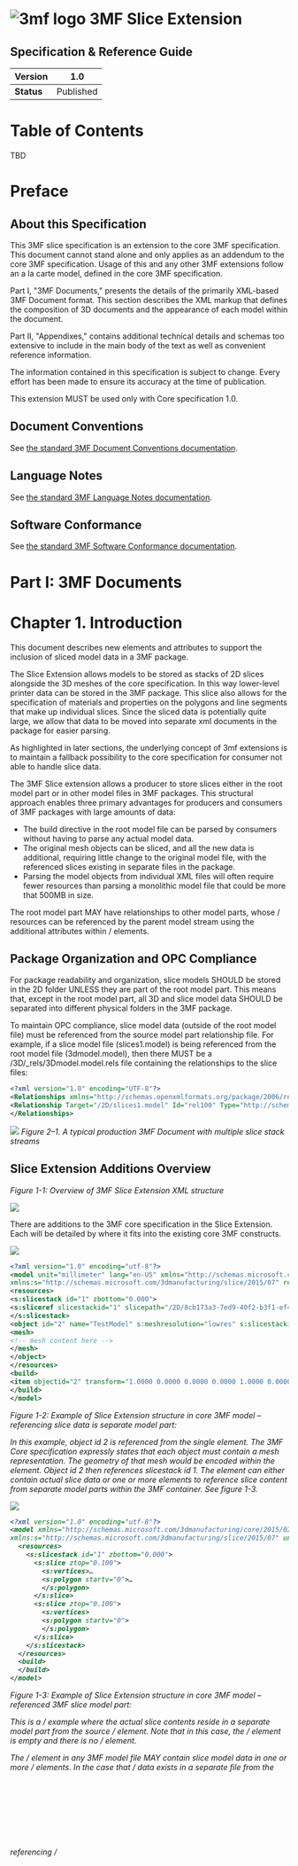 # ![3mf logo](images/3mf_logo_50px.png) 3MF Slice Extension

## Specification & Reference Guide











| **Version** | 1.0 |
| --- | --- |
| **Status** | Published |

# Table of Contents

TBD

# Preface

## About this Specification

This 3MF slice specification is an extension to the core 3MF specification. This document cannot stand alone and only applies as an addendum to the core 3MF specification. Usage of this and any other 3MF extensions follow an a la carte model, defined in the core 3MF specification.

Part I, "3MF Documents," presents the details of the primarily XML-based 3MF Document format. This section describes the XML markup that defines the composition of 3D documents and the appearance of each model within the document.

Part II, "Appendixes," contains additional technical details and schemas too extensive to include in the main body of the text as well as convenient reference information.

The information contained in this specification is subject to change. Every effort has been made to ensure its accuracy at the time of publication.

This extension MUST be used only with Core specification 1.0.

## Document Conventions

See [the standard 3MF Document Conventions documentation](https://github.com/3MFConsortium/spec_resources/blob/master/document_conventions.md).

## Language Notes

See [the standard 3MF Language Notes documentation](https://github.com/3MFConsortium/spec_resources/blob/master/language_notes.md).

## Software Conformance

See [the standard 3MF Software Conformance documentation](https://github.com/3MFConsortium/spec_resources/blob/master/software_conformance.md).

# Part I: 3MF Documents

# Chapter 1. Introduction

This document describes new elements and attributes to support the inclusion of sliced model data in a 3MF package.

The Slice Extension allows models to be stored as stacks of 2D slices alongside the 3D meshes of the core specification. In this way lower-level printer data can be stored in the 3MF package. This slice also allows for the specification of materials and properties on the polygons and line segments that make up individual slices. Since the sliced data is potentially quite large, we allow that data to be moved into separate xml documents in the package for easier parsing.

As highlighted in later sections, the underlying concept of 3mf extensions is to maintain a fallback possibility to the core specification for consumer not able to handle slice data.

The 3MF Slice extension allows a producer to store slices either in the root model part or in other model files in 3MF packages. This structural approach enables three primary advantages for producers and consumers of 3MF packages with large amounts of data:

- The build directive in the root model file can be parsed by consumers without having to parse any actual model data.
- The original mesh objects can be sliced, and all the new data is additional, requiring little change to the original model file, with the referenced slices existing in separate files in the package.
- Parsing the model objects from individual XML files will often require fewer resources than parsing a monolithic model file that could be more that 500MB in size.

The root model part MAY have relationships to other model parts, whose /<slicestack> resources can be referenced by the parent model stream using the additional attributes within /<object> elements.

## Package Organization and OPC Compliance

For package readability and organization, slice models SHOULD be stored in the 2D folder UNLESS they are part of the root model part. This means that, except in the root model part, all 3D and slice model data SHOULD be separated into different physical folders in the 3MF package.

To maintain OPC compliance, slice model data (outside of the root model file) must be referenced from the source model part relationship file. For example, if a slice model file (slices1.model) is being referenced from the root model file (3dmodel.model), then there MUST be a /3D/\_rels/3Dmodel.model.rels file containing the relationships to the slice files:

```xml
<?xml version="1.0" encoding="UTF-8"?>
<Relationships xmlns="http://schemas.openxmlformats.org/package/2006/relationships">
<Relationship Target="/2D/slices1.model" Id="rel100" Type="http://schemas.microsoft.com/3dmanufacturing/2013/01/3dmodel" />
</Relationships>
```

![](3MF_Slice_Extension_Spec_v1.0_html_5ca2aa89220375fe.gif)
_Figure 2–1. A typical production 3MF Document with multiple slice stack streams_

## Slice Extension Additions Overview

_Figure 1-1: Overview of 3MF Slice Extension XML structure_

![](3MF_Slice_Extension_Spec_v1.0_html_9fdc13a208851094.png)

There are additions to the 3MF core specification in the Slice Extension. Each will be detailed by where it fits into the existing core 3MF constructs.

![](3MF_Slice_Extension_Spec_v1.0_html_8436497131f0bd90.gif)

```xml
<?xml version="1.0" encoding="utf-8"?>
<model unit="millimeter" lang="en-US" xmlns="http://schemas.microsoft.com/3dmanufacturing/core/2015/02"
xmlns:s="http://schemas.microsoft.com/3dmanufacturing/slice/2015/07" requiredextensions="s">
<resources>
<s:slicestack id="1" zbottom="0.000">
<s:sliceref slicestackid="1" slicepath="/2D/8cb173a3-7ed9-40f2-b3f1-ef4e4aefcc.model" ztop="2.000" />
</s:slicestack>
<object id="2" name="TestModel" s:meshresolution="lowres" s:slicestackid="1">
<mesh>
<!-- mesh content here -->
</mesh>
</object>
</resources>
<build>
<item objectid="2" transform="1.0000 0.0000 0.0000 0.0000 1.0000 0.0000 0.0000 0.0000 1.0000 0.0000 0.0000 0.0000" />
</build>
</model>
```

_Figure 1-2: Example of Slice Extension structure in core 3MF model – referencing slice data is separate model part:_

_In this example, object id 2 is referenced from the single <build><item> element. The 3MF Core specification expressly states that each object must contain a mesh representation. The geometry of that mesh would be encoded within the <object><mesh> element. Object id 2 then references slicestack id 1. The <slicestack> element can either contain actual slice data or one or more <sliceref> elements to reference slice content from separate model parts within the 3MF container. See figure 1-3._

![](3MF_Slice_Extension_Spec_v1.0_html_1e9401bd2c9d4cc1.gif)

```xml
<?xml version="1.0" encoding="utf-8"?>
<model xmlns="http://schemas.microsoft.com/3dmanufacturing/core/2015/02" 
xmlns:s="http://schemas.microsoft.com/3dmanufacturing/slice/2015/07" unit="millimeter" xml:lang="en-US">
  <resources>
    <s:slicestack id="1" zbottom="0.000">
      <s:slice ztop="0.100">
        <s:vertices>…
        <s:polygon startv="0">…
        </s:polygon>
      </s:slice>
      <s:slice ztop="0.100">
        <s:vertices>
        <s:polygon startv="0">
        </s:polygon>
      </s:slice>
    </s:slicestack>
  </resources>
  <build>
  </build>
</model>
```

_Figure 1-3: Example of Slice Extension structure in core 3MF model – referenced 3MF slice model part:_

_This is a /<sliceref> example where the actual slice contents reside in a separate model part from the source /<slicestack> element. Note that in this case, the /<build> element is empty and there is no /<object> element._

The /<resources> element in any 3MF model file MAY contain slice model data in one or more /<slicestack> elements. In the case that /<slicestack> data exists in a separate file from the referencing /<object>, the /<slicestack> data can stand alone in that file as long as the core 3MF requirement for a mesh representation of an object exists in the 3MF package.

/<slicestack> elements are referenced from an /<object>, which is referenced from a /<build>/<item>. Slice data is ALWAYS coupled with the /<object> with which it is associated and NEVER directly from a /<build>/<item>.

The /<slicestack> element encapsulates all slice data and references to materials and properties following the same approach as core 3MF meshes. All slice model data is made up of vertices, polygons, and line segments as defined below.

Within the core /<object> element, slice data is incorporated in the following ways:

1. slicestackid Attribute: The slicestackid attribute references a /<slicestack> element either in the current model part or in another model part in the 3MF package (see the slicepath attribute).
2. slicepath Attribute: If the slice model data is contained in a separate model OPC part from the referencing /<object> element, then slicepath and slicestackid attributes are combined to reference the slice data. In this case, for the model part containing the slice data, there MUST exist an OPC relation to the model stream as described in section 2.
3. meshresolution Attribute: Mesh representations are a REQUIRED part of the core 3MF specification, but encoding both a full-resolution mesh and slice data in the same package can generate large packages. To alleviate this potential file size problem, there is the option to include lower-resolution meshes in the package as long as consumers are notified that the included meshes are not intended to be used to drive fabrication or detailed visualization use cases. The "meshresolution" attribute is used to describe the nature of an /<object> element. If the mesh resolution is "lowres", the 3MF document MUST list the slice extension in the requiredextension attribute of the model section (see paragraph 3.4 of the core specification).

The /<build> element has a single change for slice data:

1. Transforms: If an object references slice model data, the 3D transform matrices in /<build>/<item> and /<component> elements are limited to those that do not impact the slicing orientation (" **planar transformations**"). Therefore, any transform applied (directly or indirectly) to an object that references an /<slicestack> MUST have m02, m12, m20, and m21 equal to zero and m22 equal to one, as defined below (see chapter 3.3 of the core specification). Resulting transformation matrices will therefore have the following form:

| m00 | m01 | 0.0 | **0.0** |
| --- | --- | --- | --- |
| m10 | m11 | 0.0 | **0.0** |
| 0.0 | 0.0 | 1.0 | **0.0** |
| m30 | m31 | m32 | **1.0** |

Equal to in this context MUST NOT be defined in a floating point sense (e.g. with epsilon tolerances), but always interpreted the following way:

1. Producers MUST NOT output other transformation string values than "0", "0." or "0.0" with an arbitrary amount of trailing zeros for m02, m12, m20, and m21.
2. Producers MUST NOT output other transformation string values than "1", "1." or "1.0" with an arbitrary amount of trailing zeros for m22.

This specifically excludes signs and scientific representations in order to keep the planar transformations efficient, reproducible, easy to implement and without special corner cases.

## Slice Data Processing Rules

Sliced model data extends the core 3MF mesh format's geometrical representation of objects to include vector-based layers. Creation of sliced model data is OPTIONAL for producers, but MUST be supported by consumers that specify support for the 3MF Slice Extension. If such a consumer receives a 3MF package including slice extension content, it must be able to process it. The consumer can choose to process and use the included mesh representation in addition to, or instead of, slice data. Consumers should be aware that if the mesh representation is tagged as "lowres", the accuracy of the actual mesh might not be as rich as the attached slice data.

3MF consumers that do not claim support for the Slice Extension have no responsibility to parse or otherwise process sliced model data.

All slice models are referenced from /<object> elements. The reference can be within the same model file as the /<object> or from a different file in the same 3MF package. As defined in the 3MF Core Specification, all valid 3MF packages MUST contain a mesh representation of all models in the package. In order to balance the need for a guaranteed core representation with the need to be space efficient with 3MF packages, producers can choose to include different resolutions for the mesh models included when slice models are the primary representation in the package. The meshresolution attribute at the /<object> level indicates the relative resolution of the mesh.

There is a single transform for each build item. If both 2D slice and 3D mesh models are included in the 3MF package, the item transform is limited according to the transforms section in Chapter 3. This limitation ensures that the models are arranged in a consistent manner for both slice and mesh representations when they are both used.

# Chapter 2. Resources

Element **/<resources>**

| diagram | ![](3MF_Slice_Extension_Spec_v1.0_html_42c3072087e5da3.png) |
| --- | --- |

The /<slicestack> element encapsulates slice data. Unlike /<object> elements, /<slicestack> elements MUST NOT be referenced directly from /<build> items. Instead, they are referenced from /<object> elements to ensure that object positions are maintained for both 3D and 2D content.

## Object

Element **/<object>**

| diagram | ![](3MF_Slice_Extension_Spec_v1.0_html_c2f78cb30dc4329a.png) |
| --- | --- |
| attributes |

| Name | Type | Use | Default | Fixed | Annotation |
| --- | --- | --- | --- | --- | --- |
| slicestackid | **ST\_ResourceID** | required | |
 | Slicestackid identifies the /<slicestack> that contains the slice data for the specified object. If used alone, the slice data exists in the same file as the object. If used in conjunction with the slicepath attribute, the slice data resides in the target file under the specified id. |
| meshresolution | **xs:string** | optional | fullres |
 | Meshresolution indicates the intended use of mesh models contained in a 3MF package when slice models are present. |
| --- | --- | --- | --- | --- | --- |
| \*All other attributes exist in 3MF Core Specification. |

 |

In order to reference slice data, there are two additional attributes for /<object> elements:

- "_slicestackid"_: An identifier for the model data contained within a /<slicestack> object. The identifier must be unique in the 3MF package. If slicestackid is used in conjunction with the slicepath attribute, slicestackid references that slicestack id in the specified file in the 3MF package.

- "_meshresolution"_: an enumerated description of the mesh that is included in the 3MF package. Meshresolution gives consumers a hint about how the mesh data in the 3MF package is intended to be used when slice data is also present. Valid options are:

"_fullres"_: The included mesh data is "full resolution" and could be used to re-generate the slices contained in the 3MF package.

"_lowres"_: The included mesh is not sufficiently accurate to re-generate the slices contained in the 3MF package.

A 3MF package containing "lowres" objects MUST list the slice extension in the requiredextensions property of the model section (see chapter 1).

## Slicestack

Element **/<slicestack>**

| diagram | ![](3MF_Slice_Extension_Spec_v1.0_html_febccb6d286a9917.png) |
| --- | --- |
| attributes |

| Name | Type | Use | Default | Fixed | Annotation |
| --- | --- | --- | --- | --- | --- |
| id | **ST\_ResourceID** | required | | | Defines the unique identifier for this object. The slicestack ID must be unique within the entire 3MF package, but just within a single model part. |
| zbottom | **ST\_Number** | optional | 0 |
 | The starting level (in specified model units) relative to build platform. |

 |

A /<slicestack> element is referenced from the /<object> element and defines an object by a stack of slices instead of a mesh. The slices in the /<slicestack> element can then be stored in one or more separate files per sliced object using the sliceref element.

The zbottom attribute in slicestack indicates where on the z axis that slices should start relative to the build platform. This allows the producer to align the bottom of a sliced part with the mesh vertices of a mesh representation in the same 3MF package.

The /<sliceref> element is described in the following subsection, while the more complicated /<slice> element gets its own treatment in Chapter 3.

### SliceRef

Element **/<sliceref>**

| Diagram | ![](3MF_Slice_Extension_Spec_v1.0_html_16a1b0b5aaa63fb8.png) |
| --- | --- |
| Attributes |

| Name | Type | Use | Default | Fixed | Annotation |
| --- | --- | --- | --- | --- | --- |
| slicestackid | **ST\_ResourceID** | required | |
 | Slicestackid identifies the /<slicestack> that contains the slice data for the specified object. |
| slicepath | **ST\_UriReference** | required |
 |
 | Slicepath is an absolute path to a non-root model file in the 3MF package that contains slice data in /<slicestack> objects. |

 |

Instead of supplying /<slice> elements inside a slice stack, it is also possible to use /<sliceref> elements to include a single slice (or multiple slices at once) from another model stream. Slice Stacks may either contain /<slice> elements or /<sliceref> elements, but they MUST NOT contain both element types concurrently.

The referenced slice stack has to live in a related OPC part, identified by the "slicepath" URI. The following rules apply:

- The OPC part of the referenced slice stack MUST be different than the model stream of the original slice stack.
- The OPC part of the referenced slice stack MUST be related to the model stream of the original slice stack.
- A referenced slice stack MUST NOT contain any further /<sliceref> elements – there can be only a single layer of abstraction from the original /<slicestack> to the slice contents.

All three rules avoid circular references or unwanted structural complexity.

At the interface between adjacent sliceref elements, the last ztop of the first referenced slicestack SHOULD be equal to the zbottom of the next referenced slicestack, however in the event they are different, consumers MUST ignore zbottom and use the previous ztop instead. The first ztop in the next slicestack MUST be greater than the last ztop in the previous slicestack, in keeping with monotonically increasing height.

# Chapter 3. Slice

Element **/<slice>**

The /<slice> element is the 2D companion to the /<mesh> element from the core specification. It is comprised of one /<vertices> and one or more /<polygon> elements that describe the polygons of the slice to be printed. A /<slice> can exist that contains no geometry for a variety of reasons. If an object slice is completely void of content, it MUST still be represented with a /<slice> element which ONLY contains a ztop reference to establish the vertical space which the void occupies. If a /<slice> element contains any geometry, then it must adhere to the requirements specified below.

| Diagram | ![](3MF_Slice_Extension_Spec_v1.0_html_b351294c1b66a96.png) |
| --- | --- |
| Attributes |

| Name | Type | Use | Default | Fixed | Annotation |
| --- | --- | --- | --- | --- | --- |
| ztop | **ST\_Number** | required | | | ztop allows a slice to have an arbitrary thickness defined as an z-position of the top of the slice relative to the build platform. ztop MUST be always monotonically increasing throughout the slice stack. |

 |

## Vertices

Element **/<vertices>**

The vertices element contains all the /<vertex> elements for this object. Vertices represent the points of the polygons within the slice. The order of these elements defines an implicit 0-based index that is referenced by other elements, such as the /<segment> element. If the /<slice> contains content, the /<vertices> element MUST exist and all downstream rules apply. The producer SHOULD collapse vertices that are very closely proximal with a single vertex. In order to avoid integer overflows, a vertex array MUST contain less than 2^31 vertices.

| Diagram | ![](3MF_Slice_Extension_Spec_v1.0_html_962ec44c8767bbd3.png) |
| --- | --- |

### Vertex

Element **/<vertex>**

| Diagram | ![](3MF_Slice_Extension_Spec_v1.0_html_68d37b2629285b0.png) |
| --- | --- |
| Attributes |

| Name | Type | Use | Default | Fixed | Annotation |
| --- | --- | --- | --- | --- | --- |
| x | **ST\_Number** | required | | | The position of the vertex along the X axis. |
| y | **ST\_Number** | required | | | The position of the vertex along the Y axis. |
| --- | --- | --- | --- | --- | --- |

 |

A /<vertex> element represents a point in 2-dimensional space that is referenced by a segment in the slice. The decimal values representing the coordinates can be recorded to arbitrary precision. The precision used should be no higher than that expected from the producer's calculations.

In order to avoid integer overflows, a /<vertices> element MUST contain less than 2^31 /<vertex> elements.

## Polygon

Element **/<polygon>**

| Diagram | ![](3MF_Slice_Extension_Spec_v1.0_html_5a9ed8f2229114cc.png) |
| --- | --- |
| Attributes |

| Name | Type | Use | Default | Fixed | Annotation |
| --- | --- | --- | --- | --- | --- |
| startv | **ST\_ResourceIndex** | required |
 |
 | References a zero-based index into the vertices for this slice. Defines the first vertex of the first segment. |

 |

The /<polygon> element contains a set of 1 or more /<segment> elements to describe a 2D contour. If a /<slice> contains content, there MUST be at least one /<polygon> to describe it.

If an object which is referencing a /<slicestack> element is marked as type "model" or "solidsupport", all polygons of all slices of this stack MUST be closed, meaning the final segment references the same vertex as the startv attribute. Manufacturing devices MUST interpret these polygons as solid objects and MUST apply the positive fill rule defined in the core 3MF specification (see paragraph 4.1.1) to unambiguously define the interior set in the case where self-intersections or intersections between polygons exist.

If an object which is referencing a /<slicestack> element is marked as type "support" then all contours of all polygons are considered open, and the manufacturing device may decide – possibly taking into account print ticket parameters – the actual representation (e.g thickness) of the support. In any case, the manufacturing device MUST NOT fill these polygons.

In order to avoid integer overflows, a slice MUST contain less than 2^31 polygons.

### ![](3MF_Slice_Extension_Spec_v1.0_html_a588342db1ee02f2.png)Segment

Element **/<segment>**

| Diagram | ![](3MF_Slice_Extension_Spec_v1.0_html_86599799a8013f2b.png) |
| --- | --- |
| attributes |

| Name | Type | Use | Default | Fixed | Annotation |
| --- | --- | --- | --- | --- | --- |
| v2 | **ST\_ResourceIndex** | required | | | References a zero-based index into the vertices for this slice. Defines the second vertex of the segment. |
| p1 | **ST\_ResourceIndex** |
 |
 |
 | Overrides the slice-level pindex for the first vertex of the segment, which is v2 from the previous segment or startv from the parent polygon. |
| --- | --- | --- | --- | --- | --- |
| p2 | **ST\_ResourceIndex** |
 |
 |
 | Overrides the slice-level pindex for the second vertex of the segment |
| --- | --- | --- | --- | --- | --- |
| pid | **ST\_ResourceID** |
 |
 |
 | Overrides the slice-level pid for the segment. |
| --- | --- | --- | --- | --- | --- |

 |

A /<segment> element represents a single line segment (or edge) of a polygon. It runs from the vertex specified by the previous segment (or the startv /<polygon> attribute for the first segment) to the specified vertex, v2.

As described above, the polygon is closed only if the final segment vertex "v2" is the same as startv.

The v2 attributes MUST be distinct from their immediate predecessor/successor segments. Consumers MUST be able to consume line segments with zero or near-zero length.

The property p1 is applied to the beginning of the segment, while p2 applies to the end vertex "v2". These properties allow property gradients to be defined across the segment, where interpolation of the property is defined as the linear convex combination.

A consumer that cannot create property gradients MUST apply the p1 property to the entire segment. A consumer that cannot use properties on a per-segment basis MUST ignore the segment properties and use the /<object> level property instead. If p1 is not specified, then no properties are assigned to the segment. If p2 is unspecified then p1 is used for the entire segment.

The property group is specified by the pid attribute, if different than the property group defined at the object-level. Since this is applied to the whole segment, it implicitly forces the two properties to be from the same group, which implies they are of the same type, as defined in the core 3MF specification.

Producers MUST NOT reference images, e.g. by referencing a /<texture2dgroup> property type.

In order to avoid integer overflows, a polygon MUST contain less than 2^31 segments.

# Part II. Appendixes

# Appendix A. Glossary

See [the standard 3MF Glossary](https://github.com/3MFConsortium/spec_resources/blob/master/glossary.md).

# Appendix B. 3MF XSD Schema

```xml
<?xml version="1.0" encoding="UTF-8"?>
<xs:schema xmlns="http://schemas.microsoft.com/3dmanufacturing/slice/2015/07" xmlns:xs="http://www.w3.org/2001/XMLSchema" xmlns:xml="http://www.w3.org/XML/1998/namespace" targetNamespace="http://schemas.microsoft.com/3dmanufacturing/slice/2015/07" elementFormDefault="unqualified" attributeFormDefault="unqualified" blockDefault="#all">
    <xs:import namespace="http://www.w3.org/XML/1998/namespace" schemaLocation="http://www.w3.org/2001/xml.xsd"/>
    <xs:annotation>
        <xs:documentation><![CDATA[
        Schema notes:

        Items within this schema follow a simple naming convention of appending a prefix indicating the type of element for references:

        Unprefixed: Element names
        CT_: Complex types
        ST_: Simple types
        
        ]]></xs:documentation>
    </xs:annotation>
    <!-- Complex Types -->
    <xs:complexType name="CT_SliceStack">
        <xs:choice>
            <xs:element ref="slice" minOccurs="0" maxOccurs="2147483647"/>
            <xs:element ref="sliceref" minOccurs="0" maxOccurs="2147483647"/>
        </xs:choice>
        <xs:attribute name="id" type="ST_ResourceID" use="required"/>
        <xs:attribute name="zbottom" type="ST_Number"/>
        <xs:anyAttribute namespace="##other" processContents="lax"/>
    </xs:complexType>
    <xs:complexType name="CT_Slice">
        <xs:sequence>
            <xs:element ref="vertices" minOccurs="0" />
            <xs:element ref="polygon" minOccurs="0" maxOccurs="2147483647"/>
            <xs:any namespace="##other" processContents="lax" minOccurs="0" maxOccurs="2147483647"/>
        </xs:sequence>
        <xs:attribute name="ztop" type="ST_Number" use="required"/>
        <xs:anyAttribute namespace="##other" processContents="lax"/>
    </xs:complexType>   
    <xs:complexType name="CT_SliceRef">
        <xs:attribute name="slicestackid" type="ST_ResourceID" use="required"/>
        <xs:attribute name="slicepath" type="ST_UriReference" use="required"/>
        <xs:anyAttribute namespace="##other" processContents="lax"/>
    </xs:complexType>
    <xs:complexType name="CT_2DVertices">
        <xs:sequence>
            <xs:element ref="vertex" minOccurs="2" maxOccurs="2147483647"/>
        </xs:sequence>
    </xs:complexType>
    <xs:complexType name="CT_2DVertex">
        <xs:attribute name="x" type="ST_Number" use="required"/>
        <xs:attribute name="y" type="ST_Number" use="required"/>
        <xs:anyAttribute namespace="##other" processContents="lax"/>
    </xs:complexType>
    <xs:complexType name="CT_Polygon">
        <xs:sequence>
            <xs:element ref="segment" minOccurs="1" maxOccurs="2147483647"/>
        </xs:sequence>
      <xs:attribute name="startv" type="ST_ResourceIndex" use="required"/>
    </xs:complexType>
    <xs:complexType name="CT_Segment">
        <xs:attribute name="v2" type="ST_ResourceIndex" use="required"/>
        <xs:attribute name="p1" type="ST_ResourceIndex" use="required"/>
        <xs:attribute name="p2" type="ST_ResourceIndex" use="required"/>
        <xs:attribute name="pid" type="ST_ResourceID" use="required"/>
        <xs:anyAttribute namespace="##other" processContents="lax"/>
    </xs:complexType>
    <!-- Simple Types -->
    <xs:simpleType name="ST_Number">
        <xs:restriction base="xs:double">
            <xs:whiteSpace value="collapse"/>
            <xs:pattern value="((\-|\+)?(([0-9]+(\.[0-9]+)?)|(\.[0-9]+))((e|E)(\-|\+)?[0-9]+)?)"/>
        </xs:restriction>
    </xs:simpleType>
    <xs:simpleType name="ST_ResourceID">
        <xs:restriction base="xs:positiveInteger">
            <xs:maxExclusive value="2147483648"/>
        </xs:restriction>
    </xs:simpleType>
    <xs:simpleType name="ST_ResourceIndex">
        <xs:restriction base="xs:nonNegativeInteger">
            <xs:maxExclusive value="2147483648"/>
        </xs:restriction>
    </xs:simpleType>
    <xs:simpleType name="ST_UriReference">
        <xs:restriction base="xs:anyURI">
            <xs:pattern value="/.*"/>
        </xs:restriction>
    </xs:simpleType>
    <xs:simpleType name="ST_ColorValue">
        <xs:restriction base="xs:string">
            <xs:pattern value="#[0-9|A-F|a-f][0-9|A-F|a-f][0-9|A-F|a-f][0-9|A-F|a-f][0-9|A-F|a-f][0-9|A-F|a-f]([0-9|A-F|a-f][0-9|A-F|a-f])?"/>
        </xs:restriction>
    </xs:simpleType>
    <!-- Elements -->
    <xs:element name="slicestack" type="CT_SliceStack"/>
    <xs:element name="sliceref" type="CT_SliceRef"/>
    <xs:element name="slice" type="CT_Slice"/>  
    <xs:element name="vertices" type="CT_2DVertices"/>
    <xs:element name="vertex" type="CT_2DVertex"/>
    <xs:element name="polygon" type="CT_Polygon"/>
    <xs:element name="segment" type="CT_Segment"/>
</xs:schema>
```

# Appendix C. Standard Namespaces and Content Types

## C.1 Content Types

3D Model application/vnd.ms-package.3dmanufacturing-3dmodel+xml

## C.2 Relationship Types

3D Model http://schemas.microsoft.com/3dmanufacturing/2013/01/3dmodel

## C.3 Namespaces

Slice http://schemas.microsoft.com/3dmanufacturing/slice/2015/07

# References

See [the standard 3MF References](https://github.com/3MFConsortium/spec_resources/blob/master/references.md).

Copyright 3MF Consortium 2016
